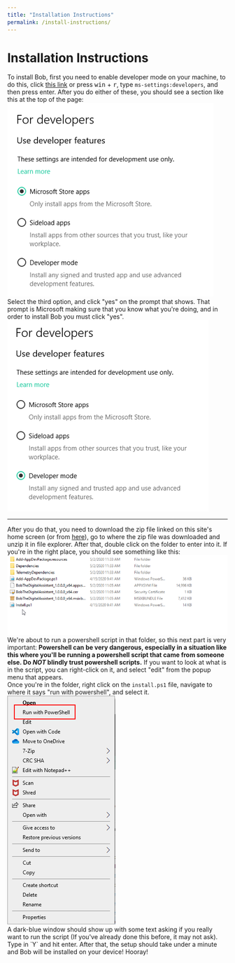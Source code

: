 ```yaml
---
title: "Installation Instructions"
permalink: /install-instructions/
---
```

# Installation Instructions
To install Bob, first you need to enable developer mode on your machine, to do this, click <a href="ms-settings:developers">this link</a> or press <kbd>win</kbd> + <kbd>r</kbd>, type `ms-settings:developers`, and then press enter. After you do either of these, you should see a section like this at the top of the page:
<br>
<img src="../assets/img/developerOptions.png">
<br>
Select the third option, and click "yes" on the prompt that shows. That prompt is Microsoft making sure that you know what you're doing, and in order to install Bob you must click "yes".
<br>
<img src="../assets/img/developerOptions_selected.png">
<hr>
After you do that, you need to download the zip file linked on this site's home screen (or from <a href="https://github.com/ploiu/Bob/releases/download/v1.0.1/InstallFiles.zip" download="bobSetup.zip">here</a>), go to where the zip file was downloaded and unzip it in file explorer. After that, double click on the folder to enter into it. If you're in the right place, you should see something like this:
<br>
<img src="../assets/img/internalFolder.png">
We're about to run a powershell script in that folder, so this next part is very important: <strong>Powershell can be very dangerous, especially in a situation like this where you'll be running a powershell script that came from someone else. Do <em>NOT</em> blindly trust powershell scripts.</strong> If you want to look at what is in the script, you can right-click on it, and select "edit" from the popup menu that appears.
<br>
Once you're in the folder, right click on the <code style="display: inline">install.ps1</code> file, navigate to where it says "run with powershell", and select it. 
<br>
<img src="../assets/img/runPowershell.png">
<br>
A dark-blue window should show up with some text asking if you really want to run the script (If you've already done this before, it may not ask). Type in `Y` and hit enter. After that, the setup should take under a minute and Bob will be installed on your device! Hooray!
